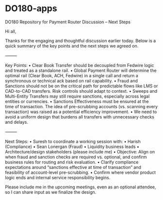 # DO180-apps
DO180 Repository for Payment Router Discussion – Next Steps

Hi all,

Thanks for the engaging and thoughtful discussion earlier today. Below is a quick summary of the key points and the next steps we agreed on.

⸻

Key Points:
	•	Clear Book Transfer should be decoupled from Fedwire logic and treated as a standalone rail.
	•	Global Payment Router will determine the optimal rail (Clear Book, ACH, Fedwire) in a single call and return a synchronous or technical ack based on rail capability.
	•	Fraud and Sanctions should not be on the critical path for predictable flows like LMS or CAD-to-CAD transfers. Risk controls should adapt to context.
	•	Sweeps and Multi-Entity Transfers may still require sanctions, especially across legal entities or currencies.
	•	Sanctions Effectiveness must be ensured at the time of transaction. The idea of pre-scrubbing accounts (vs. scanning every transaction) was raised as a potential efficiency improvement.
	•	We need to avoid a uniform design that burdens all transfers with unnecessary checks and delays.

⸻

Next Steps:
	•	Suresh to coordinate a working session with:
	•	Harish (Compliance)
	•	Sean Lonergan (Fraud)
	•	Liquidity business leads
	•	Architecture/design stakeholders (please include me)
	•	Objective: Align on when fraud and sanction checks are required vs. optional, and confirm business rules for routing and risk evaluation.
	•	Clarify compliance expectations around “sanctions effective at time of transaction” and feasibility of account-level pre-scrubbing.
	•	Confirm where vendor product logic ends and internal service responsibility begins.

Please include me in the upcoming meetings, even as an optional attendee, so I can share input as we finalize the design.




